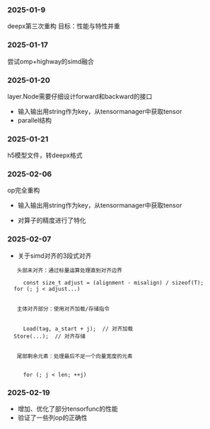 ### 2025-01-9
deepx第三次重构
目标：性能与特性并重


### 2025-01-17
尝试omp+highway的simd融合

### 2025-01-20

layer.Node需要仔细设计forward和backward的接口

+ 输入输出用string作为key，从tensormanager中获取tensor
+ parallel结构

### 2025-01-21
h5模型文件，转deepx格式

### 2025-02-06

op完全重构

+ 输入输出用string作为key，从tensormanager中获取tensor

+ 对算子的精度进行了特化


### 2025-02-07

+  关于simd对齐的3段式对齐
 ```
    头部未对齐：通过标量运算处理直到对齐边界

      const size_t adjust = (alignment - misalign) / sizeof(T);
   for (; j < adjust...)


    主体对齐部分：使用对齐加载/存储指令


      Load(tag, a_start + j);  // 对齐加载
   Store(...);  // 对齐存储


    尾部剩余元素：处理最后不足一个向量宽度的元素

    
      for (; j < len; ++j)
 ```

### 2025-02-19

+ 增加、优化了部分tensorfunc的性能
+ 验证了一些列op的正确性

